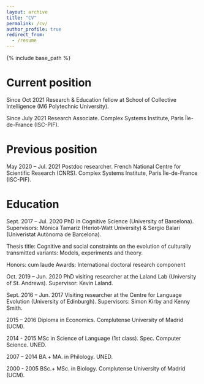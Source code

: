 ```yaml
---
layout: archive
title: "CV"
permalink: /cv/
author_profile: true
redirect_from:
  - /resume
---
```


{% include base_path %}

Current position
======

Since Oct 2021		Research & Education fellow at School of Collective Intelligence (M6 Polytechnic University).

Since July 2021		Research Associate. Complex Systems Institute, Paris Île-de-France (ISC-PIF).

Previous position
======

May 2020 – Jul. 2021		Postdoc researcher. French National Centre for Scientific Research (CNRS). Complex Systems Institute, Paris Île-de-France (ISC-PIF).

Education
======

Sept. 2017 – Jul. 2020		PhD in Cognitive Science (University of Barcelona).
Supervisors: Mónica Tamariz (Heriot-Watt University) & Sergio Balari (Univeristat Autònoma de Barcelona).

Thesis title: Cognitive and social constraints on the evolution of culturally transmitted variants: Models, experiments and theory.

Honors: cum laude
Awards: International doctoral research component

<!-- 2022 – in progress.	MSc. Computational and Mathematical Engineering (Universitat Oberta
de Catalunya). -->

Oct. 2019 – Jun. 2020		PhD visiting researcher at the Laland Lab (University of St. Andrews).
		Supervisor: Kevin Laland.

Sept. 2016 – Jun. 2017	Visiting researcher at the Centre for Language Evolution (University of Edinburgh).
Supervisors: Simon Kirby and Kenny Smith.

2015 – 2016		Diploma in Economics. Complutense University of Madrid (UCM).

2014 - 2015		MSc in Science of Language (1st class). Spec. Computer Science. UNED.

2007 – 2014			BA.+ MA. in Philology. UNED.

2000 - 2005			BSc.+ MSc. in Biology. Complutense University of Madrid (UCM).
